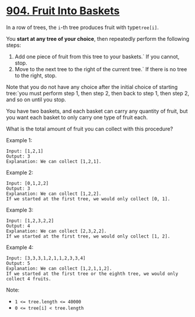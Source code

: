 # [904. Fruit Into Baskets](https://leetcode.com/problems/fruit-into-baskets/)

In a row of trees, the `i`-th tree produces fruit with type`tree[i]`.

You **start at any tree of your choice**, then repeatedly perform the following steps:

1. Add one piece of fruit from this tree to your baskets.` If you cannot, stop.
1. Move to the next tree to the right of the current tree.` If there is no tree to the right, stop.

Note that you do not have any choice after the initial choice of starting tree:`you must perform step 1, then step 2, then back to step 1, then step 2, and so on until you stop.

You have two baskets, and each basket can carry any quantity of fruit, but you want each basket to only carry one type of fruit each.

What is the total amount of fruit you can collect with this procedure?

Example 1:

```text
Input: [1,2,1]
Output: 3
Explanation: We can collect [1,2,1].
```

Example 2:

```text
Input: [0,1,2,2]
Output: 3
Explanation: We can collect [1,2,2].
If we started at the first tree, we would only collect [0, 1].
```

Example 3:

```text
Input: [1,2,3,2,2]
Output: 4
Explanation: We can collect [2,3,2,2].
If we started at the first tree, we would only collect [1, 2].
```

Example 4:

```text
Input: [3,3,3,1,2,1,1,2,3,3,4]
Output: 5
Explanation: We can collect [1,2,1,1,2].
If we started at the first tree or the eighth tree, we would only collect 4 fruits.
```

Note:

- `1 <= tree.length <= 40000`
- `0 <= tree[i] < tree.length`
